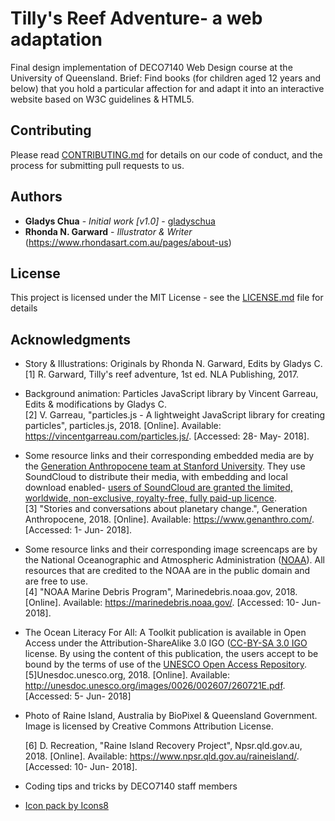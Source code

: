 # Tilly's Reef Adventure- a web adaptation

Final design implementation of DECO7140 Web Design course at the University of Queensland.
Brief: Find books (for children aged 12 years and below) that you hold a particular affection for and adapt it into an interactive website based on W3C guidelines & HTML5.

## Contributing

Please read [CONTRIBUTING.md](https://gist.github.com/PurpleBooth/b24679402957c63ec426) for details on our code of conduct, and the process for submitting pull requests to us.

## Authors

* **Gladys Chua** - *Initial work [v1.0]* - [gladyschua](https://github.com/gladyschua)
* **Rhonda N. Garward** - *Illustrator & Writer* (https://www.rhondasart.com.au/pages/about-us)

## License

This project is licensed under the MIT License - see the [LICENSE.md](LICENSE.md) file for details

## Acknowledgments

* Story & Illustrations: Originals by Rhonda N. Garward, Edits by Gladys C. <br>
  [1] R. Garward, Tilly's reef adventure, 1st ed. NLA Publishing, 2017.</li>
* Background animation: Particles JavaScript library by Vincent Garreau, Edits & modifications by Gladys C. <br>
  [2] V. Garreau, "particles.js - A lightweight JavaScript library for creating particles", particles.js, 2018. [Online]. Available: https://vincentgarreau.com/particles.js/. [Accessed: 28- May- 2018].
* Some resource links and their corresponding embedded media are by the <a href="https://www.genanthro.com/">Generation Anthropocene team at Stanford University</a>. They use SoundCloud to distribute their media, with embedding and local download enabled- <a href="https://soundcloud.com/terms-of-use#grant-of-license">users of SoundCloud are granted the limited, worldwide, non-exclusive, royalty-free, fully paid-up licence</a>.<br>
  [3] "Stories and conversations about planetary change.", Generation Anthropocene, 2018. [Online]. Available: https://www.genanthro.com/. [Accessed: 1- Jun- 2018].
* Some resource links and their corresponding image screencaps are by the National Oceanographic and Atmospheric Administration (<a href="https://marinedebris.noaa.gov/multimedia">NOAA</a>). All resources that are credited to the NOAA are in the public domain and are free to use.<br>
  [4] "NOAA Marine Debris Program", Marinedebris.noaa.gov, 2018. [Online]. Available: https://marinedebris.noaa.gov/. [Accessed: 10- Jun- 2018].
* The <a hre="http://unesdoc.unesco.org/images/0026/002607/260721E.pdf">Ocean Literacy For All: A Toolkit</a> publication is available in Open Access under the Attribution-ShareAlike 3.0 IGO (<a href="http://creativecommons.org/licenses/by-sa/3.0/igo/">CC-BY-SA 3.0 IGO</a> license. By using the content of this publication, the users accept to be bound by the terms of use of the <a href="http://www.unesco.org/open-access/terms-use-ccbysa-en">UNESCO Open Access Repository</a>.<br>
  [5]Unesdoc.unesco.org, 2018. [Online]. Available: http://unesdoc.unesco.org/images/0026/002607/260721E.pdf. [Accessed: 5- Jun- 2018]
* Photo of Raine Island, Australia by BioPixel & Queensland Government. Image is licensed by Creative Commons Attribution License.
  
  [6] D. Recreation, "Raine Island Recovery Project", Npsr.qld.gov.au, 2018. [Online]. Available: https://www.npsr.qld.gov.au/raineisland/. [Accessed: 10- Jun- 2018].
* Coding tips and tricks by DECO7140 staff members
* <a href="https://icons8.com">Icon pack by Icons8</a>